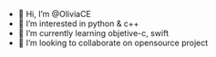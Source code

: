 - 👋 Hi, I’m @OliviaCE
- 👀 I’m interested in python & c++
- 🌱 I’m currently learning objetive-c, swift
- 💞️ I’m looking to collaborate on opensource project

<!---
OliviaCE/OliviaCE is a ✨ special ✨ repository because its `README.md` (this file) appears on your GitHub profile.
You can click the Preview link to take a look at your changes.
--->
